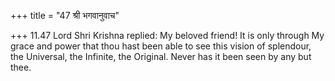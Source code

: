 +++
title = "47 श्री भगवानुवाच"

+++
11.47 Lord Shri Krishna replied: My beloved friend! It is only through
My grace and power that thou hast been able to see this vision of
splendour, the Universal, the Infinite, the Original. Never has it been
seen by any but thee.
